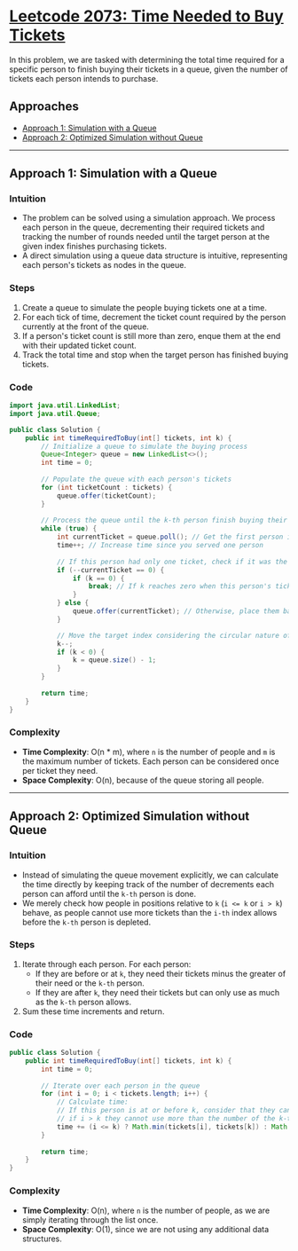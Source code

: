 # [Leetcode 2073: Time Needed to Buy Tickets](https://leetcode.com/problems/time-needed-to-buy-tickets/)

In this problem, we are tasked with determining the total time required for a specific person to finish buying their tickets in a queue, given the number of tickets each person intends to purchase. 

## Approaches
- [Approach 1: Simulation with a Queue](#approach-1-simulation-with-a-queue)
- [Approach 2: Optimized Simulation without Queue](#approach-2-optimized-simulation-without-queue)

---

## Approach 1: Simulation with a Queue

### Intuition

- The problem can be solved using a simulation approach. We process each person in the queue, decrementing their required tickets and tracking the number of rounds needed until the target person at the given index finishes purchasing tickets.
- A direct simulation using a queue data structure is intuitive, representing each person's tickets as nodes in the queue.

### Steps

1. Create a queue to simulate the people buying tickets one at a time.
2. For each tick of time, decrement the ticket count required by the person currently at the front of the queue.
3. If a person's ticket count is still more than zero, enque them at the end with their updated ticket count.
4. Track the total time and stop when the target person has finished buying tickets.

### Code

```java
import java.util.LinkedList;
import java.util.Queue;

public class Solution {
    public int timeRequiredToBuy(int[] tickets, int k) {
        // Initialize a queue to simulate the buying process
        Queue<Integer> queue = new LinkedList<>();
        int time = 0;
        
        // Populate the queue with each person's tickets
        for (int ticketCount : tickets) {
            queue.offer(ticketCount);
        }
        
        // Process the queue until the k-th person finish buying their tickets
        while (true) {
            int currentTicket = queue.poll(); // Get the first person in the queue
            time++; // Increase time since you served one person
            
            // If this person had only one ticket, check if it was the k-th person
            if (--currentTicket == 0) {
                if (k == 0) {
                    break; // If k reaches zero when this person's tickets reach zero, we're done
                }
            } else {
                queue.offer(currentTicket); // Otherwise, place them back with remaining tickets
            }

            // Move the target index considering the circular nature of queue
            k--;
            if (k < 0) {
                k = queue.size() - 1;
            }
        }
        
        return time;
    }
}
```

### Complexity
- **Time Complexity**: O(n * m), where `n` is the number of people and `m` is the maximum number of tickets. Each person can be considered once per ticket they need.
- **Space Complexity**: O(n), because of the queue storing all people.

---

## Approach 2: Optimized Simulation without Queue

### Intuition

- Instead of simulating the queue movement explicitly, we can calculate the time directly by keeping track of the number of decrements each person can afford until the `k-th` person is done.
- We merely check how people in positions relative to `k` (`i <= k` or `i > k`) behave, as people cannot use more tickets than the `i-th` index allows before the `k-th` person is depleted.

### Steps

1. Iterate through each person. For each person:
   - If they are before or at `k`, they need their tickets minus the greater of their need or the `k-th` person.
   - If they are after `k`, they need their tickets but can only use as much as the `k-th` person allows.
2. Sum these time increments and return.

### Code

```java
public class Solution {
    public int timeRequiredToBuy(int[] tickets, int k) {
        int time = 0;
        
        // Iterate over each person in the queue
        for (int i = 0; i < tickets.length; i++) {
            // Calculate time:
            // If this person is at or before k, consider that they can afford k decrements
            // if i > k they cannot use more than the number of the k-th ticket count
            time += (i <= k) ? Math.min(tickets[i], tickets[k]) : Math.min(tickets[i], tickets[k] - 1);
        }
        
        return time;
    }
}
```

### Complexity
- **Time Complexity**: O(n), where `n` is the number of people, as we are simply iterating through the list once.
- **Space Complexity**: O(1), since we are not using any additional data structures.

